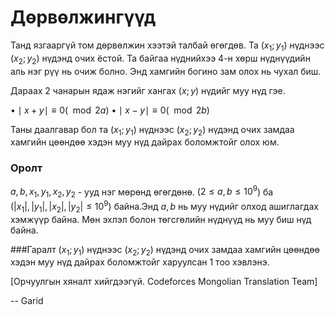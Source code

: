 Дөрвөлжингүүд
=============

Танд язгааргүй том дөрвөлжин хээтэй талбай өгөгдөв. Та ($x_1 ; y_1$) нүднээс ($x_2 ; y_2$) нүдэнд очих ёстой. Та байгаа нүднийхээ 4-н хөрш нүднүүдийн аль нэг рүү нь очиж болно. Энд хамгийн богино зам олох нь чухал биш.

Дараах 2 чанарын ядаж нэгийг хангах ($x;y$) нүдийг муу нүд гэе.

 $\bullet \mid x + y\mid \equiv 0(\mod 2a)$
 $\bullet \mid x - y\mid \equiv 0(\mod 2b)$

Таны даалгавар бол та ($x_1 ; y_1$) нүднээс ($x_2 ; y_2$) нүдэнд очих замдаа хамгийн цөөндөө хэдэн муу нүд дайрах боломжтойг олох юм.


### Оролт
$a,b,x_1,y_1,x_2,y_2$ - ууд нэг мөрөнд өгөгдөнө. ($2\le a,b\le 10^9$)
ба ($|x_1| , |y_1| , |x_2| , |y_2|\le 10^9$) байна.Энд $a,b$ нь муу нүдийг олход ашиглагдах хэмжүүр байна. Мөн эхлэл болон төгсгөлийн нүднүүд нь муу биш нүд байна.


###Гаралт
($x_1 ; y_1$) нүднээс ($x_2 ; y_2$) нүдэнд очих замдаа хамгийн цөөндөө хэдэн муу нүд дайрах боломжтойг харуулсан 1 тоо хэвлэнэ.

[Орчуулгын хяналт хийгдээгүй. Codeforces Mongolian Translation Team]

-- Garid
